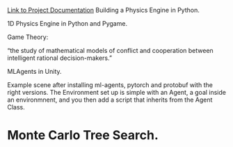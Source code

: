 
[Link to Project Documentation](https://pet.triquence.org/)
Building a Physics Engine in Python. 

1D Physics Engine in Python and Pygame. 


Game Theory:


“the study of mathematical models of conflict and cooperation between intelligent rational decision-makers.”


MLAgents in Unity.

Example scene after installing ml-agents, pytorch and protobuf with the right versions. 
The Environment set up is simple with an Agent, a goal inside an environmnent, and you then add a script that inherits from the Agent Class. 


# Monte Carlo Tree Search. 
